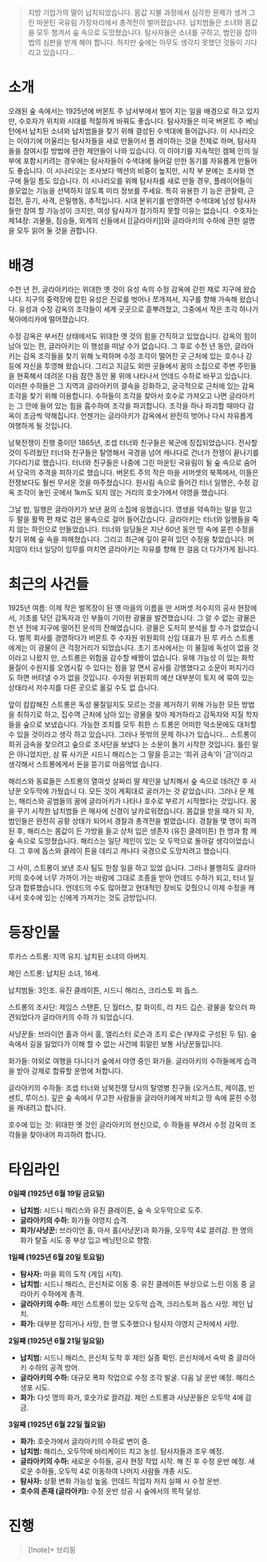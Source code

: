 >지방 기업가의 딸이 납치되었습니다. 몸값 지불 과정에서 심각한 문제가 생겨 그린 마운틴 국유림 가장자리에서 총격전이 벌어졌습니다. 납치범들은 소녀와 몸값을 모두 챙겨서 숲 속으로 도망쳤습니다. 탐사자들은 소녀를 구하고, 범인을 잡아 법의 심판을 받게 해야 합니다. 하지만 숲에는 아무도 생각지 못했던 것들이 기다리고 있습니다...

# 소개
오래된 숲 속에서는 1925년에 버몬트 주 남서부에서 벌어 지는 일을 배경으로 하고 있지만, 수호자가 위치와 시대를 적절하게 바꿔도 좋습니다.
탐사자들은 미국 버몬트 주 베닝턴에서 납치된 소녀와 납치범들을 찾기 위해 결성된 수색대에 들어갑니다. 이 시나리오는 이야기에 어울리는 탐사자들을 새로 만들어서 플 레이하는 것을 전제로 하며, 탐사자들을 참여시킬 방법에 관한 제안들이 나와 있습니다. 이 이야기를 지속적인 캠페 인의 일부에 포함시키려는 경우에는 탐사자들이 수색대에 들어갈 만한 동기를 자유롭게 만들어도 좋습니다. 이 시나리오는 조사보다 액션의 비중이 높지만, 시작 부 분에는 조사와 연구에 들일 틈도 있습니다. 이 시나리오를 위해 탐사자를 새로 만들 경우, 플레이어들이 쓸모없는 기능을 선택하지 않도록 미리 정보를 주세요. 특히 유용한 기 능은 관찰력, 근접전, 듣기, 사격, 은밀행동, 추적입니다.
시대 분위기를 반영하면 수색대에 남성 탐사자들만 참여 할 가능성이 크지만, 여성 탐사자가 참가하지 못할 이유는 없습니다.
수호자는 제14장: 괴물들, 짐승들, 외계의 신들에서 [[글라아키]]와 글라아키의 수하에 관한 설명을 모두 읽어 둘 것을 권합니다.
# 배경
수천 년 전, 글라아키라는 위대한 옛 것이 유성 속의 수정 감옥에 갇힌 채로 지구에 왔습니다. 지구의 중력장에 잡힌 유성은 진로를 벗어나 쪼개져서, 지구를 향해 가속해 왔습니다. 유성과 수정 감옥의 조각들이 세계 곳곳으로 흩뿌려졌고, 그중에서 작은 조각 하나가 북아메리카에 떨어졌습니다. 

수정 감옥은 부서진 상태에서도 위대한 옛 것의 힘을 간직하고 있었습니다. 감옥의 힘이 남아 있는 한, 글라아키는 이 행성을 떠날 수가 없습니다. 그 후로 수천 년 동안, 글라아키는 감옥 조각들을 찾기 위해 노력하며 수정 조각이 떨어진 곳 근처에 있는 호수나 강 등에 자신을 투영해 왔습니다. 그리고 지금도 외딴 곳들에서 꿈의 소집으로 주변 주민들을 현혹해서 데려온 다음 잠깐 동안 물 위에 나타나서 언데드 수하로 바꾸고 있습니다. 이러한 수하들은 그 지역과 글라아키의 결속을 강화하고, 궁극적으로 근처에 있는 감옥 조각을 찾기 위해 이용합니다. 수하들이 조각을 찾아서 호수로 가져오고 나면 글라아키는 그 안에 들어 있는 힘을 흡수하여 조각을 파괴합니다. 조각을 하나 파괴할 때마다 감옥이 조금씩 약해집니다. 언젠가는 글라아키가 감옥에서 완전히 벗어나 다시 자유롭게 여행하게 될 것입니다. 

남북전쟁이 진행 중이던 1865년, 조셉 터너와 친구들은 북군에 징집되었습니다. 전사할 것이 두려웠던 터너와 친구들은 탈영해서 국경을 넘어 캐나다로 건너가 전쟁이 끝나기를 기다리기로 했습니다. 터너와 친구들은 나중에 그린 마운틴 국유림이 될 숲 속으로 숨어서 당국의 추격을 피하기로 했습니다. 버몬트 주의 작은 마을 서머셋의 북쪽에서, 이들은 전쟁보다도 훨씬 무서운 것을 마주쳤습니다. 원시림 속으로 들어간 터너 일행은, 수정 감옥 조각이 놓인 곳에서 1km도 되지 않는 거리의 호숫가에서 야영을 했습니다. 

그날 밤, 일행은 글라아키가 보낸 꿈의 소집에 응했습니다. 영생을 약속하는 말을 믿고 두 팔을 활짝 편 채로 검은 물속으로 걸어 들어갔습니다. 글라아키는 터너와 일행들을 죽지 않는 하인으로 만들었습니다. 터너와 일당들은 지난 60년 동안 땅 속에 묻힌 수정을 찾기 위해 숲 속을 파헤쳤습니다. 그리고 최근에 깊이 묻혀 있던 수정을 찾았습니다. 머지않아 터너 일당이 임무를 마치면 글라아키는 자유를 향해 한 걸음 더 다가가게 됩니다.
# 최근의 사건들
1925년 여름: 이제 작은 벌목장이 된 옛 마을의 이름을 딴 서머셋 저수지의 공사 현장에서, 기초를 닦던 감독자과 인 부들이 기이한 광물을 발견했습니다. 그 알 수 없는 광물은 천 년 전에 지구에 떨어진 운석의 잔해였습니다. 광물은 도저히 분석을 할 수가 없었습니다. 벌목 회사를 경영하다가 버몬트 주 수자원 위원회의 신임 대표가 된 루 카스 스트롱에게는 이 광물이 큰 걱정거리가 되었습니다. 초기 조사에서는 이 물질에 독성이 없을 것이라고 나왔지 만, 스트롱은 위험을 감수할 배짱이 없습니다. 유해 가능성 이 있는 화학 물질이 수원지를 오염시킬 수 있다는 점을 알 면서 공사를 강행했다고 소문이 퍼지기라도 하면 버텨낼 수가 없을 것입니다. 수자원 위원회의 예산 대부분이 토지 에 묶여 있는 상태라서 저수지를 다른 곳으로 옮길 수도 없 습니다.

앞이 캄캄해진 스트롱은 독성 물질일지도 모르는 것을 제거하기 위해 가능한 모든 방법을 취하기로 하고, 집수역 근처에 남아 있는 광물을 찾아 제거하라고 감독자와 지질 학자들을 숲으로 보냈습니다. 가능한 조치를 모두 취한 스 트롱은 어떠한 악소문에도 대처할 수 있을 것이라고 생각 하고 있습니다. 그러나 뜻밖의 문제 하나가 있습니다... 스트롱이 희귀 금속을 찾으려고 숲으로 조사단을 보냈다 는 소문이 돌기 시작한 것입니다. 틀린 말은 아니었지만, 삼 류 사기꾼 시드니 해리스는 그 말을 듣고는 ‘희귀 금속’이 ‘금’이라고 생각해서 스트롱에게서 돈을 뜯기로 마음먹었 습니다.

해리스와 동료들은 스트롱의 열여섯 살짜리 딸 제인을 납치해서 숲 속으로 데려간 후 사냥꾼 오두막에 가뒀습니 다. 모든 것이 계획대로 굴러가는 것 같았습니다. 그러나 문 제는, 해리스와 공범들의 꿈에 글라아키가 나타나 호수로 부르기 시작했다는 것입니다. 꿈을 꾸기 시작한 납치범들 은 매사에 신경이 날카로워졌습니다. 몸값을 받을 때가 되 자, 범인들은 완전히 공황 상태가 되어서 경찰과 총격전을 벌였습니다. 경찰들 몇 명이 피격된 후, 해리스는 몸값이 든 가방을 들고 상처 입은 생존자 (유진 클레이튼) 한 명과 함 께 숲 속으로 도망쳤습니다. 해리스는 일단 제인이 있는 오 두막으로 돌아갈 생각이었습니다. 그 후에 돕스와 클레이 튼을 데리고 캐나다 국경으로 도망치려고 했습니다.

그 사이, 스트롱이 보낸 조사 팀도 한참 일을 하고 있었 습니다. 그러나 불행히도 글라아키의 호수에 너무 가까이 가는 바람에 그대로 조종을 받아 언데드 수하가 되고, 터너 일당과 합류했습니다. 언데드의 수도 많아졌고 현대적인 장비도 갖췄으니 이제 수정을 캐내서 호수에 있는 신에게 가져가는 것도 금방입니다.
# 등장인물
루카스 스트롱: 지역 유지. 납치된 소녀의 아버지. 

제인 스트롱: 납치된 소녀, 16세. 

납치범들: 3인조. 유진 클레이튼, 시드니 해리스, 크리스토 퍼 돕스. 

스트롱의 조사단: 제임스 스탠튼, 딘 월터스, 칼 화이트, 리 차드 깁슨. 
광물을 찾으러 파견되었다가 글라아키의 수하 가 되었습니다. 

사냥꾼들: 브라이언 홀과 아서 홀, 앨리스터 로슨과 조지 로슨 (부자로 구성된 두 팀). 
숲 속에서 길을 잃었다가 이해 할 수 없는 사건에 휘말린 보통 사냥꾼들입니다. 

화가들: 야외로 여행을 다니다가 숲에서 야영 중인 화가들. 
글라아키의 수하들에게 습격을 받아 강제로 합류할 운명에 처합니다. 

글라아키의 수하들: 조셉 터너와 남북전쟁 당시의 탈영병 친구들 (오거스트, 제이콥, 빈센트, 루이스). 
깊은 숲 속에서 무고한 사람들을 글라아키에게 바치고 땅 속에 묻힌 수정 을 캐내려고 합니다. 

호수에 있는 것: 위대한 옛 것인 글라아키의 현신으로, 수 하들을 부려서 수정 감옥의 조각들을 찾아내어 파괴하려 합니다.

# 타임라인
**0일째 (1925년 6월 19일 금요일)**

* **납치범:** 시드니 해리스와 유진 클레이튼, 숲 속 오두막으로 도주.
* **글라아키의 수하:** 화가들 야영지 습격.
* **화가/사냥꾼:** 브라이언 홀, 아서 홀(사냥꾼)과 화가들, 오두막 4로 끌려감. 한 명의 화가 탈출 시도 중 부상 입고 베닝턴으로 향함.

**1일째 (1925년 6월 20일 토요일)**

* **탐사자:** 마을 회의 도착 (게임 시작).
* **납치범:** 시드니 해리스, 은신처로 이동 중. 유진 클레이튼 부상으로 느린 이동 중 글라아키 수하에게 총격.
* **글라아키의 수하:** 제인 스트롱이 있는 오두막 습격, 크리스토퍼 돕스 사망. 제인 납치.
* **화가:** 대부분 잡히거나 사망, 한 명 도주했으나 탐사자 야영지 근처에서 사망.

**2일째 (1925년 6월 21일 일요일)**

* **납치범:** 시드니 해리스, 은신처 도착 후 제인 실종 확인. 은신처에서 숙박 중 글라아키 수하의 공격 방어.
* **글라아키의 수하:** 대규모 폭파 작업으로 수정 조각 발굴. 다음 날 운반 예정. 해리스 생포 시도.
* **화가:** 다섯 명의 화가, 호숫가로 끌려감. 제인 스트롱과 사냥꾼들은 오두막 4에 감금.

**3일째 (1925년 6월 22일 월요일)**

* **화가:** 호숫가에서 글라아키의 수하로 변이 중.
* **납치범:** 해리스, 오두막에 바리케이드 치고 농성. 탐사자들과 조우 예정.
* **글라아키의 수하:** 새로운 수하들, 공사 현장 작업 시작.  해 진 후 수정 운반 예정.  새로운 수하들, 오두막 4로 이동하여 나머지 사람들 개종 시도.
* **탐사자:** 상황 변화 가능성 높음. 언데드 작업자 저지 실패 시 수정 운반.
* **호수의 존재 (글라아키):** 수정 운반 성공 시 숲에서의 목적 달성.
# 진행
> [!note]+ 브리핑